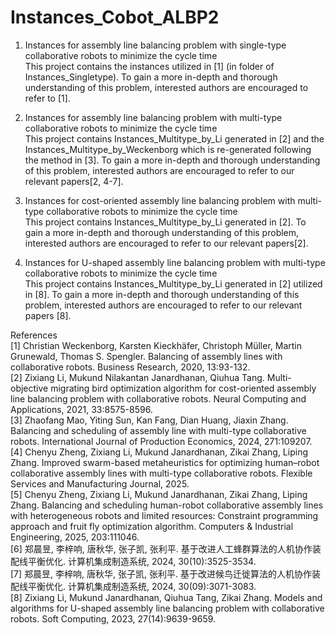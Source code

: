 # Instances_Cobot_ALBP2
1)	Instances for assembly line balancing problem with single-type collaborative robots to minimize the cycle time  
This project contains the instances utilized in [1] (in folder of Instances_Singletype). To gain a more in-depth and thorough understanding of this problem, interested authors are encouraged to refer to [1].   

2)	Instances for assembly line balancing problem with multi-type collaborative robots to minimize the cycle time  
This project contains Instances_Multitype_by_Li generated in [2] and the Instances_Multitype_by_Weckenborg which is re-generated following the method in [3]. To gain a more in-depth and thorough understanding of this problem, interested authors are encouraged to refer to our relevant papers[2, 4-7].  

3)	Instances for cost-oriented assembly line balancing problem with multi-type collaborative robots to minimize the cycle time   
This project contains Instances_Multitype_by_Li generated in [2]. To gain a more in-depth and thorough understanding of this problem, interested authors are encouraged to refer to our relevant papers[2].  

4)	Instances for U-shaped assembly line balancing problem with multi-type collaborative robots to minimize the cycle time  
This project contains Instances_Multitype_by_Li generated in [2] utilized in [8]. To gain a more in-depth and thorough understanding of this problem, interested authors are encouraged to refer to our relevant papers [8].  

References  
[1] Christian Weckenborg, Karsten Kieckhäfer, Christoph Müller, Martin Grunewald, Thomas S. Spengler. Balancing of assembly lines with collaborative robots. Business Research, 2020, 13:93-132.  
[2] Zixiang Li, Mukund Nilakantan Janardhanan, Qiuhua Tang. Multi-objective migrating bird optimization algorithm for cost-oriented assembly line balancing problem with collaborative robots. Neural Computing and Applications, 2021, 33:8575-8596.  
[3] Zhaofang Mao, Yiting Sun, Kan Fang, Dian Huang, Jiaxin Zhang. Balancing and scheduling of assembly line with multi-type collaborative robots. International Journal of Production Economics, 2024, 271:109207.  
[4] Chenyu Zheng, Zixiang Li, Mukund Janardhanan, Zikai Zhang, Liping Zhang. Improved swarm-based metaheuristics for optimizing human–robot collaborative assembly lines with multi-type collaborative robots. Flexible Services and Manufacturing Journal, 2025.  
[5] Chenyu Zheng, Zixiang Li, Mukund Janardhanan, Zikai Zhang, Liping Zhang. Balancing and scheduling human-robot collaborative assembly lines with heterogeneous robots and limited resources: Constraint programming approach and fruit fly optimization algorithm. Computers & Industrial Engineering, 2025, 203:111046.  
[6] 郑晨昱, 李梓响, 唐秋华, 张子凯, 张利平. 基于改进人工蜂群算法的人机协作装配线平衡优化. 计算机集成制造系统, 2024, 30(10):3525-3534.  
[7] 郑晨昱, 李梓响, 唐秋华, 张子凯, 张利平. 基于改进候鸟迁徙算法的人机协作装配线平衡优化. 计算机集成制造系统, 2024, 30(09):3071-3083.  
[8] Zixiang Li, Mukund Janardhanan, Qiuhua Tang, Zikai Zhang. Models and algorithms for U-shaped assembly line balancing problem with collaborative robots. Soft Computing, 2023, 27(14):9639-9659.  




 



